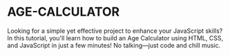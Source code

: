 # AGE-CALCULATOR
Looking for a simple yet effective project to enhance your JavaScript skills? In this tutorial, you'll learn how to build an Age Calculator using HTML, CSS, and JavaScript in just a few minutes! No talking—just code and chill music.

